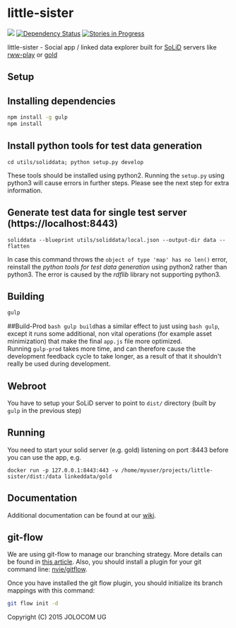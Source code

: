 little-sister
=============

[![](https://img.shields.io/badge/project-Solid-7C4DFF.svg?style=flat-square)](https://github.com/solid/solid) [![Dependency Status](https://david-dm.org/jolocom/little-sister/develop.svg)](https://david-dm.org/jolocom/little-sister/develop) [![Stories in Progress](https://badge.waffle.io/jolocom/little-sister.svg?label=in%20progress&title=In%20Progress)](http://waffle.io/jolocom/little-sister)

little-sister - Social app / linked data explorer built for [SoLiD](https://github.com/linkeddata/SoLiD) servers like [rww-play](https://github.com/read-write-web/rww-play) or [gold](https://github.com/linkeddata/gold)

Setup
-----

## Installing dependencies

```bash
npm install -g gulp
npm install
```

## Install python tools for test data generation
```
cd utils/soliddata; python setup.py develop
```
These tools should be installed using python2. Running the `setup.py` using python3 will cause errors in further steps. Please see the next step for extra information.

## Generate test data for single test server (https://localhost:8443)
```
soliddata --blueprint utils/soliddata/local.json --output-dir data --flatten
```
In case this command throws the `object of type 'map' has no len()` error, reinstall the _python tools for test data generation_ using python2 rather than python3. The error is caused by the _rdflib_ library not supporting python3.

## Building
```bash
gulp
```

##Build-Prod
`bash gulp build`has a similar effect to just using `bash gulp`, except it runs some additional, non vital operations (for example asset minimization) that make the final `app.js` file more optimized. </br>Running `gulp-prod` takes more time, and can therefore cause the development feedback cycle to take longer, as a result of that it shouldn't really be used during development.


## Webroot
You have to setup your SoLiD server to point to `dist/` directory (built by `gulp` in the previous step)


## Running
You need to start your solid server (e.g. gold) listening on port :8443 before you can use the app, e.g.

`docker run -p 127.0.0.1:8443:443 -v /home/myuser/projects/little-sister/dist:/data linkeddata/gold`


Documentation
-------------

Additional documentation can be found at our [wiki](https://github.com/jolocom/little-sister/wiki).


git-flow
--------
We are using git-flow to manage our branching strategy. More details can be found in [this article](http://nvie.com/posts/a-successful-git-branching-model/). Also, you should install a plugin for your git command line: [nvie/gitflow](https://github.com/nvie/gitflow).

Once you have installed the git flow plugin, you should initialize its branch mappings with this command:
```bash
git flow init -d
```

Copyright (C) 2015  JOLOCOM UG
